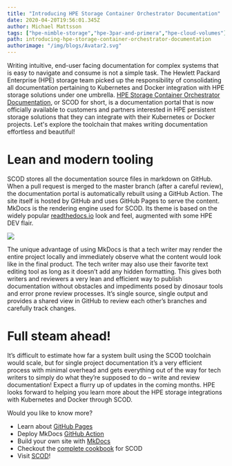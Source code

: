 ```yaml
---
title: "Introducing HPE Storage Container Orchestrator Documentation"
date: 2020-04-20T19:56:01.345Z
author: Michael Mattsson 
tags: ["hpe-nimble-storage","hpe-3par-and-primera","hpe-cloud-volumes"]
path: introducing-hpe-storage-container-orchestrator-documentation
authorimage: "/img/blogs/Avatar2.svg"
---
```

Writing intuitive, end-user facing documentation for complex systems that is easy to navigate and consume is not a simple task.  The Hewlett Packard Enterprise (HPE) storage team picked up the responsibility of consolidating all documentation pertaining to Kubernetes and Docker integration with HPE storage solutions under one umbrella. [HPE Storage Container Orchestrator Documentation](https://scod.hpedev.io), or SCOD for short, is a documentation portal that is now officially available to customers and partners interested in HPE persistent storage solutions that they can integrate with their Kubernetes or Docker projects. Let's explore the toolchain that makes writing documentation effortless and beautiful!

# Lean and modern tooling
SCOD stores all the documentation source files in markdown on GitHub. When a pull request is merged to the master branch (after a careful review), the documentation portal is automatically rebuilt using a GitHub Action. The site itself is hosted by GitHub and uses GitHub Pages to serve the content. MkDocs is the rendering engine used for SCOD. Its theme is based on the widely popular [readthedocs.io](https://docs.readthedocs.io) look and feel, augmented with some HPE DEV flair.

![](https://hpe-developer-portal.s3.amazonaws.com/uploads/media/2020/3/screen-shot-2020-04-17-at-100820-am-1587412198284.png)

The unique advantage of using MkDocs is that a tech writer may render the entire project locally and immediately observe what the content would look like in the final product. The tech writer may also use their favorite text editing tool as long as it doesn’t add any hidden formatting.  This gives both writers and reviewers a very lean and efficient way to publish documentation without obstacles and impediments posed by dinosaur tools and error prone review processes. It’s single source, single output and provides a shared view in GitHub to review each other’s branches and carefully track changes.

# Full steam ahead!
It’s difficult to estimate how far a system built using the SCOD toolchain would scale, but for single project documentation it’s a very efficient process with minimal overhead and gets everything out of the way for tech writers to simply do what they’re supposed to do – write and review documentation! Expect a flurry up of updates in the coming months. HPE looks forward to helping you learn more about the HPE storage integrations with Kubernetes and Docker through SCOD.

Would you like to know more?

* Learn about [GitHub Pages](https://pages.github.com/)
* Deploy MkDocs [GitHub Action](https://github.com/marketplace/actions/deploy-mkdocs)
* Build your own site with [MkDocs](https://www.mkdocs.org)
* Checkout the [complete cookbook](https://datamattsson.tumblr.com/post/612351271067893760/the-perfect-documentation-storm) for SCOD
* Visit [SCOD](https://scod.hpedev.io)!